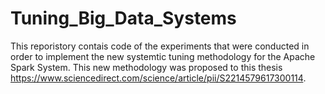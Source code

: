 # Tuning_Big_Data_Systems
This reporistory contais code of the experiments that were conducted in order to implement the new systemtic tuning methodology for the Apache Spark System.
This new methodology was proposed to this thesis https://www.sciencedirect.com/science/article/pii/S2214579617300114.

